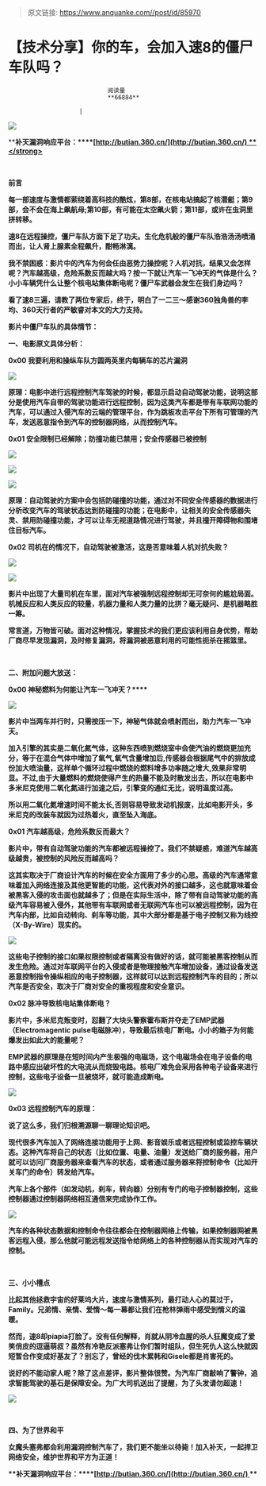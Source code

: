 > 原文链接: https://www.anquanke.com//post/id/85970 


# 【技术分享】你的车，会加入速8的僵尸车队吗？


                                阅读量   
                                **66884**
                            
                        |
                        
                                                                                    



**[![](https://p2.ssl.qhimg.com/t015f9c8f943f480b0f.jpg)](https://p2.ssl.qhimg.com/t015f9c8f943f480b0f.jpg)**

**<strong>补天漏洞响应平台：****[http://butian.360.cn/](http://butian.360.cn/) **</strong>

**<br>**

**前言**



每一部速度与激情都萦绕着高科技的酷炫，第8部，在核电站搞起了核潜艇；第9部，会不会在海上飙航母;第10部，有可能在太空飙火箭；第11部，或许在虫洞里拼转移。

速8在远程操控，僵尸车队方面下足了功夫。生化危机般的僵尸车队浩浩汤汤喷涌而出，让人肾上腺素全程飙升，酣畅淋漓。

我不禁困惑：影片中的汽车为何会任由恶势力操控呢？人机对抗，结果又会怎样呢？汽车越高级，危险系数反而越大吗？按一下就让汽车一飞冲天的气体是什么？小小车辆凭什么让整个核电站集体断电呢？僵尸车武器会发生在我们身边吗？

看了速8三遍，请教了两位专家后，终于，明白了一二三～感谢360独角兽的李均、360天行者的严敏睿对本文的大力支持。

影片中僵尸车队的具体情节：





**一、电影原文具体分析：**

**0x00 我要利用和操纵车队方圆两英里内每辆车的芯片漏洞**

[![](https://p4.ssl.qhimg.com/t017d8b611b48834334.png)](https://p4.ssl.qhimg.com/t017d8b611b48834334.png)

原理：电影中进行远程控制汽车驾驶的时候，都显示启动自动驾驶功能，说明这部分是使用汽车自带的驾驶功能进行远程控制，因为这类汽车都是带有车联网功能的汽车，可以通过入侵汽车的云端的管理平台，作为跳板攻击平台下所有可管理的汽车，发送恶意指令到汽车的控制器网络，从而控制汽车。

**0x01 安全限制已经解除；防撞功能已禁用；安全传感器已被控制**

**[![](https://p5.ssl.qhimg.com/t01200c1bb20e4b6d83.png)](https://p5.ssl.qhimg.com/t01200c1bb20e4b6d83.png)**

**[![](https://p4.ssl.qhimg.com/t01c038a8706b759cc6.png)](https://p4.ssl.qhimg.com/t01c038a8706b759cc6.png)**

**[![](https://p0.ssl.qhimg.com/t01eba45016a318bd67.png)](https://p0.ssl.qhimg.com/t01eba45016a318bd67.png)**

原理：自动驾驶的方案中会包括防碰撞的功能，通过对不同安全传感器的数据进行分析改变汽车的驾驶状态达到防碰撞的功能；在电影中，让相关的安全传感器失灵、禁用防碰撞功能，才可以让车无视道路情况进行驾驶，并且撞开障碍物和围堵住目标汽车。

**0x02 司机在的情况下，自动驾驶被激活，这是否意味着人机对抗失败？**

**[![](https://p2.ssl.qhimg.com/t0172db555343b3f950.png)](https://p2.ssl.qhimg.com/t0172db555343b3f950.png)**

**[![](https://p5.ssl.qhimg.com/t01610ff4851a1dbe41.png)](https://p5.ssl.qhimg.com/t01610ff4851a1dbe41.png)**

影片中出现了大量司机在车里，面对汽车被强制远程控制却无可奈何的尴尬局面。机械反应和人类反应的较量，机器力量和人类力量的比拼？毫无疑问、是机器略胜一筹。

常言道，万物皆可破。面对这种情况，掌握技术的我们更应该利用自身优势，帮助厂商尽早发现漏洞，及时修复漏洞，将漏洞被恶意利用的可能性扼杀在摇篮里。

<br style="text-align: left">

**二、附加问题大放送：**



**0x00 神秘燃料为何能让汽车一飞冲天？********<br>**

**[![](https://p4.ssl.qhimg.com/t01ca69d11f74659cfa.png)](https://p4.ssl.qhimg.com/t01ca69d11f74659cfa.png)**

影片中当两车并行时，只需按压一下，神秘气体就会喷射而出，助力汽车一飞冲天。

加入引擎的其实是二氧化氮气体，这种东西喷到燃烧室中会使汽油的燃烧更加充分，等于在混合气体中增加了氧气,氧气含量增加后,传感器会根据尾气中的排放成份加大喷油量，这样单个循环过程中燃烧的燃料增多功率随之增大,效果非常明显。不过,由于大量燃料的燃烧使得产生的热量不能及时散发出去，所以在电影中多米尼克使用二氧化氮进行加速之后，引擎变的通红无比，说明温度过高。

所以用二氧化氮增速时间不能太长,否则容易导致发动机报废，比如电影开头，多米尼克的改装车就因为过热着火，直至坠入海底。

**0x01 汽车越高级，危险系数反而最大？**

影片中，带有自动驾驶功能的汽车都被远程操控了。我们不禁疑惑，难道汽车越高级越贵，被控制的风险反而越高吗？

这其实取决于厂商设计汽车的时候在安全方面用了多少的心思。高级的汽车通常意味着加入网络连接及其他更智能的功能，这代表对外的接口越多，这也就意味着会被黑客入侵的攻击面也就越多了；但是在实际生活中，除了带有自动驾驶功能的高级汽车容易被入侵外，其他带有车联网或者无联网汽车也可以被远程控制，因为在汽车内部，比如自动转向、刹车等功能，其中大部分都是基于电子控制又称为线控（X-By-Wire）现实的。

[![](https://p2.ssl.qhimg.com/t014b4fba243ffe7349.png)](https://p2.ssl.qhimg.com/t014b4fba243ffe7349.png)

这些电子控制的接口如果权限控制或者隔离没有做好的话，就可能被黑客控制从而发生危险。通过对车联网平台的入侵或者是物理接触汽车增加设备，通过设备发送恶意控制指令操纵相应的电子控制器，这样就可以达到远程控制汽车的目的；所以汽车是否安全，取决于厂商对安全的重视程度和安全意识。

**0x02 脉冲导致核电站集体断电？**

影片中，多米尼克叛变时，怼翻了大块头警察霍布斯并夺走了EMP武器（Electromagentic pulse电磁脉冲），导致最后核电厂断电。小小的箱子为何能爆发出如此大的能量呢？

EMP武器的原理是在短时间内产生极强的电磁场，这个电磁场会在电子设备的电路中感应出破坏性的大电流从而烧毁电路。核电厂难免会采用各种电子设备来进行控制，这些电子设备一旦被烧坏，就可能造成断电。

[![](https://p3.ssl.qhimg.com/t01cf1e0a8d74aab2a3.png)](https://p3.ssl.qhimg.com/t01cf1e0a8d74aab2a3.png)

**0x03 远程控制汽车的原理：**

说了这么多，我们归根溯源聊一聊理论知识吧。

现代很多汽车加入了网络连接功能用于上网、影音娱乐或者远程控制或监控车辆状态。这种汽车将自己的状态（比如位置、电量、油量）发送给厂商的服务器，用户就可以访问厂商服务器来查看汽车的状态，或者通过服务器来将控制命令（比如开关车门的命令）转发给汽车。

汽车上各个部件（如发动机，刹车，转向器）分别有专门的电子控制器控制，这些控制器通过控制器网络相互通信来完成协作工作。

[![](https://p4.ssl.qhimg.com/t0180be87d5055088b5.png)](https://p4.ssl.qhimg.com/t0180be87d5055088b5.png)

汽车的各种状态数据和控制命令往往都会在控制器网络上传输，如果控制器网被黑客远程入侵，那么他就可能远程发送指令给网络上的各种控制器从而实现对汽车的控制。

<br style="text-align: left">

**三、小小槽点**

比起其他拯救宇宙的好莱坞大片，速度与激情系列，最打动人心的莫过于，Family。兄弟情、亲情、爱情～每一幕都让我们在枪林弹雨中感受到情义的温暖。

然而，速8却piapia打脸了。没有任何解释，肖就从阴冷血腥的杀人狂魔变成了爱笑俏皮的逗逼萌叔？虽然有冷艳反派塞弗让你们暂时组队，但生死仇人这么快就因短暂合作变成好基友了？别忘了，曾经的伐木累韩和Gisele都是肖害死的。

说好的不能动家人呢？除了这点差评，影片整体很赞。为汽车厂商敲响了警钟，追求智能驾驶的基石是保障安全。为广大司机送出了提醒，为了头发请勿超速！

[![](https://p1.ssl.qhimg.com/t0123f15e6d7b731108.png)](https://p1.ssl.qhimg.com/t0123f15e6d7b731108.png)

<br style="text-align: left">

**四、为了世界和平**

女魔头塞弗都会利用漏洞控制汽车了，我们更不能坐以待毙！加入补天，一起捍卫网络安全，维护世界和平方为正道！

**补天漏洞响应平台：****[http://butian.360.cn/](http://butian.360.cn/) **
